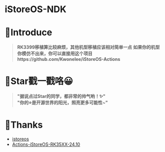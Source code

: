 # iStoreOS-NDK

# 🤔Introduce
> **RK3399移植算比较麻烦，其他机型移植应该相对简单一点**
> **如果你的机型你模仿不出来，你可以直接用这个项目https://github.com/Kwonelee/iStoreOS-Actions**

# 🌟Star戳一戳咯😀
> **"据说点过Star的同学，都非常的帅气哟！✨"**  
> **"你的⭐️是开源世界的阳光，照亮更多可能性~"**  

# 🙏Thanks
- [istoreos](https://github.com/istoreos/istoreos)
- [Actions-iStoreOS-RK35XX-24.10](https://github.com/xiaomeng9597/Actions-iStoreOS-RK35XX-24.10)

